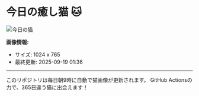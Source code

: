 # 今日の癒し猫 🐱

![今日の猫](https://cdn2.thecatapi.com/images/1ev.png)

**画像情報:**
- サイズ: 1024 x 765
- 最終更新: 2025-09-19 01:36

---

このリポジトリは毎日朝9時に自動で猫画像が更新されます。
GitHub Actionsの力で、365日違う猫に出会えます！
